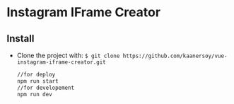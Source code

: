 # Instagram IFrame Creator

## Install

- Clone the project with: `$ git clone https://github.com/kaanersoy/vue-instagram-iframe-creator.git`

    ```bash
    //for deploy
    npm run start 
    //for developement
    npm run dev
    ```